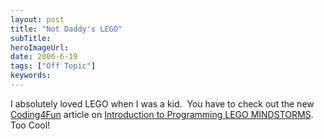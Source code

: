 ```yaml
---
layout: post 
title: "Not Daddy's LEGO"
subTitle: 
heroImageUrl: 
date: 2006-6-19
tags: ["Off Topic"]
keywords: 
---
```


I absolutely loved LEGO when I was a kid.&nbsp; You have to check out the new [Coding4Fun](http://msdn.microsoft.com/coding4fun/) article on [Introduction to Programming LEGO MINDSTORMS](http://msdn.microsoft.com/coding4fun/lego/lego_intro/).&nbsp; Too Cool!